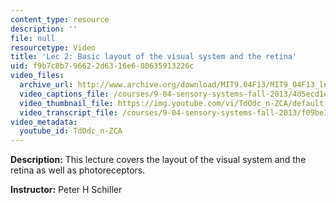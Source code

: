 ```yaml
---
content_type: resource
description: ''
file: null
resourcetype: Video
title: 'Lec 2: Basic layout of the visual system and the retina'
uid: f9b7c8b7-9662-2d63-16e6-80635913226c
video_files:
  archive_url: http://www.archive.org/download/MIT9.04F13/MIT9_04F13_lec02_300k.mp4
  video_captions_file: /courses/9-04-sensory-systems-fall-2013/4d5ecd1e0e235acbad6ca428ea415911_TdOdc_n-ZCA.vtt
  video_thumbnail_file: https://img.youtube.com/vi/TdOdc_n-ZCA/default.jpg
  video_transcript_file: /courses/9-04-sensory-systems-fall-2013/f09be14872bce38bac4bb1d9cc5a4f70_TdOdc_n-ZCA.pdf
video_metadata:
  youtube_id: TdOdc_n-ZCA
---
```


**Description:** This lecture covers the layout of the visual system and the retina as well as photoreceptors.

**Instructor:** Peter H Schiller